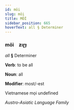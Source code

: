 ```yaml
---
id: möi
slug: möi
title: MÖİ
sidebar_position: 665
hoverText: all § Determiner
---
```


### möi&emsp;<span kind="abugida">ƶıɽɟ</span>

*all* **§** Determiner

**Verb**: to be all

**Noun**: all

**Modifier**: most/-est

Vietnamese mọi  undefined

*Austro-Asiatic Language Family*